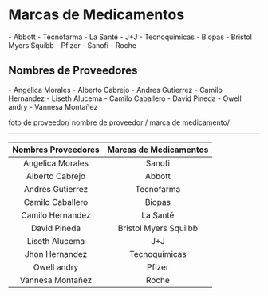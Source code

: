 <h1>Marcas de Medicamentos</h1>
 -  Abbott
 -  Tecnofarma
 -  La Santé
 -  J+J
 -  Tecnoquimicas
 -  Biopas
 -  Bristol Myers Squibb
 -  Pfizer
 -  Sanofi 
 -  Roche


 <h2>Nombres de Proveedores</h2>
 - Angelica Morales
 - Alberto  Cabrejo
 - Andres Gutierrez
 - Camilo Hernandez
 - Liseth Alucema
 - Camilo Caballero
 - David Pineda
 - Owell andry
 - Vannesa Montañez 


foto de proveedor/ nombre de proveedor / marca de medicamento/ 


_________________________________________________
| Nombres Proveedores   | Marcas de Medicamentos| 
|:---------------------:|:---------------------:|
| Angelica Morales      | Sanofi                |
| Alberto Cabrejo       | Abbott                | 
| Andres Gutierrez      | Tecnofarma            |
| Camilo Caballero      | Biopas                | 
| Camilo Hernandez      | La Santé              |
| David Pineda          | Bristol Myers Squilbb |
| Liseth Alucema        | J+J                   |
| Jhon Hernandez        | Tecnoquimicas         |
| Owell andry           | Pfizer                |
| Vannesa Montañez      | Roche                 |   




